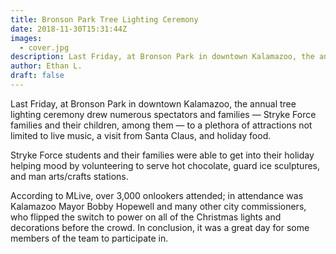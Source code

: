 ```yaml
---
title: Bronson Park Tree Lighting Ceremony
date: 2018-11-30T15:31:44Z
images:
  - cover.jpg
description: Last Friday, at Bronson Park in downtown Kalamazoo, the annual tree lighting ceremony drew numerous spectators.
author: Ethan L.
draft: false
---
```


Last Friday, at Bronson Park in downtown Kalamazoo, the annual tree lighting ceremony drew numerous spectators and families — Stryke Force families and their children, among them — to a plethora of attractions not limited to live music, a visit from Santa Claus, and holiday food.

<!--more-->

Stryke Force students and their families were able to get into their holiday helping mood by volunteering to serve hot chocolate, guard ice sculptures, and man arts/crafts stations.

According to MLive, over 3,000 onlookers attended; in attendance was Kalamazoo Mayor Bobby Hopewell and many other city commissioners, who flipped the switch to power on all of the Christmas lights and decorations before the crowd. In conclusion, it was a great day for some members of the team to participate in.
